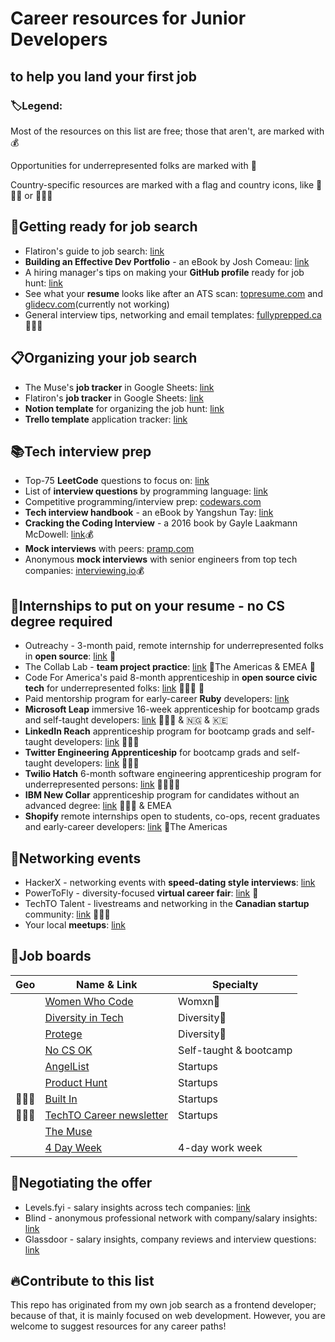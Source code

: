 # Career resources for Junior Developers
## to help you land your first job

### :label:Legend:

Most of the resources on this list are free; those that aren't, are marked with :moneybag:

Opportunities for underrepresented folks are marked with :rainbow:

Country-specific resources are marked with a flag and country icons, like :triangular_flag_on_post::canada: or :triangular_flag_on_post::uk:

## :nail_care:Getting ready for job search

* Flatiron's guide to job search: [link](https://github.com/learn-co-curriculum/careers-welcome)
* **Building an Effective Dev Portfolio** - an eBook by Josh Comeau: [link](https://www.joshwcomeau.com/effective-portfolio/)
* A hiring manager's tips on making your **GitHub profile** ready for job hunt: [link](https://www.reddit.com/r/webdev/comments/90xmpw/how_to_prep_your_github_for_job_seeking/)
* See what your **resume** looks like after an ATS scan: [topresume.com](https://www.topresume.com/resume-review) and [glidecv.com](https://glidecv.com/)(currently not working)
* General interview tips, networking and email templates: [fullyprepped.ca](https://www.fullyprepped.ca/en/) :triangular_flag_on_post::canada:


## :clipboard:Organizing your job search

* The Muse's **job tracker** in Google Sheets: [link](https://docs.google.com/spreadsheets/d/1b4_lpHeLb9NldVWgWKq14nMxHEvlF3qMpEd3QdOc7Ck/edit#gid=815296917)
* Flatiron's **job tracker** in Google Sheets: [link](https://docs.google.com/spreadsheets/d/1zdl3Cs3ev0ehS9h2in1aNntLWNVUExNEjdi4Vn_ydy8/edit#gid=271319733)
* **Notion template** for organizing the job hunt: [link](https://www.notioneverything.com/templates/job-hunt-tracker)
* **Trello template** application tracker: [link](https://trello.com/templates/operations-hr/job-hunt-d3yVjzRE)


## :books:Tech interview prep

* Top-75 **LeetCode** questions to focus on: [link](https://www.teamblind.com/post/New-Year-Gift---Curated-List-of-Top-75-LeetCode-Questions-to-Save-Your-Time-OaM1orEU)
* List of **interview questions** by programming language: [link](https://github.com/DopplerHQ/awesome-interview-questions)
* Competitive programming/interview prep: [codewars.com](https://www.codewars.com/)
* **Tech interview handbook** - an eBook by Yangshun Tay: [link](https://yangshun.github.io/tech-interview-handbook/)
* **Cracking the Coding Interview** - a 2016 book by Gayle Laakmann McDowell: [link](https://www.crackingthecodinginterview.com/):moneybag:
* **Mock interviews** with peers: [pramp.com](https://www.pramp.com/)
* Anonymous **mock interviews** with senior engineers from top tech companies: [interviewing.io](https://interviewing.io/?urc=DMCa):moneybag:


## :rocket:Internships to put on your resume - no CS degree required

* Outreachy - 3-month paid, remote internship for underrepresented folks in **open source**: [link](https://www.outreachy.org/) :rainbow:
* The Collab Lab - **team project practice**: [link](https://the-collab-lab.codes/) :triangular_flag_on_post:The Americas & EMEA :rainbow:
* Code For America's paid 8-month apprenticeship in **open source civic tech** for underrepresented folks: [link](https://www.codeforamerica.org/news/code-for-america-announces-2021-apprenticeship-program) :triangular_flag_on_post::us: :rainbow:
* Paid mentorship program for early-career **Ruby** developers: [link](https://rubyme.org/)
* **Microsoft Leap** immersive 16-week apprenticeship for bootcamp grads and self-taught developers: [link](https://www.microsoft.com/en-us/leap/pathways/software-engineer/) :triangular_flag_on_post::us: & :nigeria: & :kenya: 
* **LinkedIn Reach** apprenticeship program for bootcamp grads and self-taught developers: [link](https://careers.linkedin.com/reach) :triangular_flag_on_post::us:
* **Twitter Engineering Apprenticeship** for bootcamp grads and self-taught developers: [link](https://careers.twitter.com/en/twitter-engineering-apprenticeship-program.html) :triangular_flag_on_post::us:
* **Twilio Hatch** 6-month software engineering apprenticeship program for underrepresented persons: [link](https://www.twilio.com/company/diversity/hatch) :triangular_flag_on_post::us::rainbow:
* **IBM New Collar** apprenticeship program for candidates without an advanced degree: [link](https://www.ibm.com/us-en/employment/newcollar/apprenticeships/) :triangular_flag_on_post::us: & EMEA
* **Shopify** remote internships open to students, co-ops, recent graduates and early-career developers: [link](https://www.shopify.ca/careers/interns) :triangular_flag_on_post:The Americas


## :woman_dancing:Networking events

* HackerX - networking events with **speed-dating style interviews**: [link](https://hackerx.org/)
* PowerToFly - diversity-focused **virtual career fair**: [link](https://powertofly.com/events/virtual-job-fair/) :rainbow:
* TechTO Talent - livestreams and networking in the **Canadian startup** community: [link](https://www.techto.org/livestreams) :triangular_flag_on_post::canada:
* Your local **meetups**: [link](https://www.meetup.com/)


## :gem:Job boards

| Geo                               | Name & Link                                                             | Specialty          |
| --------------                    | ------------------------------------                                    | --------------     |
|                                   | [Women Who Code](https://www.womenwhocode.com/jobs)                     | Womxn:rainbow:     |
|                                   | [Diversity in Tech](https://www.diversifytech.co/job-board/entry-level) | Diversity:rainbow: |
|                                   | [Protege](https://protege.dev/job-board)                                | Diversity:rainbow: |
|                                   | [No CS OK](https://nocsok.com/)                                         | Self-taught & bootcamp |
|                                   | [AngelList](https://angel.co/jobs)                                      | Startups           |
|                                   | [Product Hunt](https://www.producthunt.com/jobs)                        | Startups           |
| :triangular_flag_on_post::us:     | [Built In](https://builtin.com/tech-hubs)                               | Startups           |
| :triangular_flag_on_post::canada: | [TechTO Career newsletter](https://www.techto.org/newsletter)           | Startups           |
|                                   | [The Muse](https://www.themuse.com/)                                    |                    |
|                                   | [4 Day Week](https://4dayweek.io/)                                      | 4-day work week    |


## :money_with_wings:Negotiating the offer

* Levels.fyi - salary insights across tech companies: [link](https://www.levels.fyi/)
* Blind - anonymous professional network with company/salary insights: [link](https://www.teamblind.com/topics/Job-Groups/Software-Engineering)
* Glassdoor - salary insights, company reviews and interview questions: [link](https://www.glassdoor.com/)



## :fire:Contribute to this list

This repo has originated from my own job search as a frontend developer; because of that, it is mainly focused on web development. However, you are welcome to suggest resources for any career paths!
